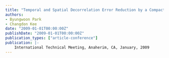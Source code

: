 ```yaml
---
title: "Temporal and Spatial Decorrelation Error Reduction by a Compact Network RTK"
authors:
- Byungwoon Park
- Changdon Kee
date: "2009-01-01T00:00:00Z"
publishDate: "2009-01-01T00:00:00Z"
publication_types: ["article-conference"]
publication: |-
    International Technical Meeting, Anaherim, CA, January, 2009
---
```

